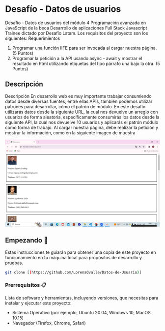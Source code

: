 # Desafío - Datos de usuarios

Desafío - Datos de usuarios del módulo 4 Programación avanzada en JavaScript de la beca Desarrollo de aplicaciones Full Stack Javascript Trainee dictado por Desafío Latam. Los requisitos del proyecto son los siguientes:
Requerimientos

1. Programar una función IIFE para ser invocada al cargar nuestra página.
   (5 Puntos)
2. Programar la petición a la API usando async - await y mostrar el resultado en html
   utilizando etiquetas del tipo párrafo una bajo la otra.
   (5 Puntos)

## Descripción

Descripción
En desarrollo web es muy importante trabajar consumiendo datos desde diversas fuentes,
entre ellas APIs, también podemos utilizar patrones para desarrollar, cómo el patrón de
módulo.
En este desafío utilizarás datos desde la siguiente URL, la cual nos devuelve un arreglo con
usuarios de forma aleatoria, específicamente consumirás los datos desde la siguiente API, la
cual nos devuelve 10 usuarios y aplicarás el patrón módulo como forma de trabajo.
Al cargar nuestra página, debe realizar la petición y mostrar la información, como en la
siguiente imagen de muestra

![alt text](image-1.png)

## Empezando 🚀

Estas instrucciones te guiarán para obtener una copia de este proyecto en funcionamiento en tu máquina local para propósitos de desarrollo y pruebas.

```bash
git clone [(https://github.com/LorenaOvalle/Datos-de-Usuario)]
```

### Prerrequisitos 📋

Lista de software y herramientas, incluyendo versiones, que necesitas para instalar y ejecutar este proyecto:

- Sistema Operativo (por ejemplo, Ubuntu 20.04, Windows 10, MacOS 10.15)
- Navegador (Firefox, Chrome, Safari)
